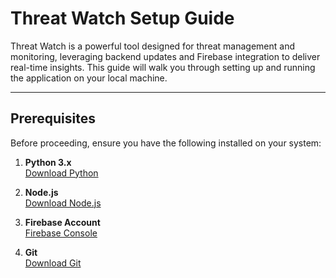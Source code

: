 # Threat Watch Setup Guide

Threat Watch is a powerful tool designed for threat management and monitoring, leveraging backend updates and Firebase integration to deliver real-time insights. This guide will walk you through setting up and running the application on your local machine.

---

## Prerequisites

Before proceeding, ensure you have the following installed on your system:

1. **Python 3.x**  
   [Download Python](https://www.python.org/downloads/)

2. **Node.js**  
   [Download Node.js](https://nodejs.org/)

3. **Firebase Account**  
   [Firebase Console](https://console.firebase.google.com/)

4. **Git**  
   [Download Git](https://git-scm.com/)

